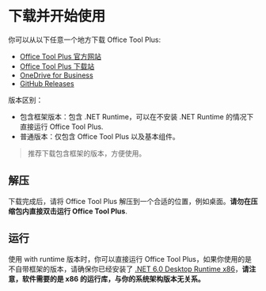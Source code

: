 # 下载并开始使用

你可以从以下任意一个地方下载 Office Tool Plus:

- [Office Tool Plus 官方网站](http://otp.landian.vip/)
- [Office Tool Plus 下载站](https://otp.landian.vip/redirect/download.html)
- [OneDrive for Business](https://coolhub-my.sharepoint.com/:f:/g/personal/yerong_coolhub_onmicrosoft_com/Ev9IUbXAw01JgwrAgsIFB8YBzJebdZZpmsR9hZFAZZVDgg?e=AkSdZU)
- [GitHub Releases](https://github.com/YerongAI/Office-Tool/releases)

版本区别：

- 包含框架版本：包含 .NET Runtime，可以在不安装 .NET Runtime 的情况下直接运行 Office Tool Plus.
- 普通版本：仅包含 Office Tool Plus 以及基本组件。

> 推荐下载包含框架的版本，方便使用。

## 解压

下载完成后，请将 Office Tool Plus 解压到一个合适的位置，例如桌面。**请勿在压缩包内直接双击运行 Office Tool Plus**.

## 运行

使用 with runtime 版本时，你可以直接运行 Office Tool Plus，如果你使用的是不自带框架的版本，请确保你已经安装了 [.NET 6.0 Desktop Runtime x86](https://aka.ms/dotnet/6.0/windowsdesktop-runtime-win-x86.exe)，**请注意，软件需要的是 x86 的运行库，与你的系统架构版本无关系。**
